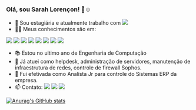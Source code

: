 ### Olá, sou Sarah Lorençon! 👋☺️

- 🔭 Sou estagiária e atualmente trabalho com  ![](https://img.shields.io/badge/Java-ED8B00?style=for-the-badge&logo=java&logoColor=white)
- 👩‍💻 Meus conhecimentos são em:

![](https://img.shields.io/badge/JavaScript-323330?style=for-the-badge&logo=javascript&logoColor=F7DF1E)
![](https://img.shields.io/badge/Python-FFD43B?style=for-the-badge&logo=python&logoColor=blue)
![](https://img.shields.io/badge/Microsoft_Office-D83B01?style=for-the-badge&logo=microsoft-office&logoColor=white)
![](https://img.shields.io/badge/C-00599C?style=for-the-badge&logo=c&logoColor=white)
![](https://img.shields.io/badge/C%23-239120?style=for-the-badge&logo=c-sharp&logoColor=white)
![](https://img.shields.io/badge/C%2B%2B-00599C?style=for-the-badge&logo=c%2B%2B&logoColor=white)
![](https://img.shields.io/badge/Oracle-F80000?style=for-the-badge&logo=oracle&logoColor=black)
![](https://img.shields.io/badge/Microsoft%20SQL%20Server-CC2927?style=for-the-badge&logo=microsoft%20sql%20server&logoColor=white)
- 📚 Estou no ultimo ano de Engenharia de Computação
- 🧐 Já atuei como helpdesk, administração de servidores, manutenção de infraestrutura de redes, controle de firewall Sophos.
- 🚀 Fui efetivada como Analista Jr para controle do Sistemas ERP da empresa.
- 📫 Contato: 
[<img src='https://img.shields.io/badge/LinkedIn-0077B5?style=for-the-badge&logo=linkedin&logoColor=white'>](https://www.linkedin.com/in/sarah-loren%C3%A7on-976651204?lipi=urn%3Ali%3Apage%3Ad_flagship3_profile_view_base_contact_details%3Bk%2BGCH8RzQX6FXUoTuA2ftw%3D%3D)
[<img src = "https://img.shields.io/badge/instagram-%23E4405F.svg?&style=for-the-badge&logo=instagram&logoColor=white">](https://www.instagram.com/lorencon.sarah/) 
<a target="_blank" href="mailto:sarahlorencon@outlook.com"><img src="https://img.shields.io/badge/Microsoft_Outlook-0078D4?style=for-the-badge&logo=microsoft-outlook&logoColor=white" /></a>


[![Anurag's GitHub stats](https://github-readme-stats.vercel.app/api?username=Lorencon&theme=dark)](https://github.com/anuraghazra/github-readme-stats)
